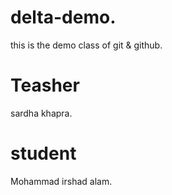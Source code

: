 # delta-demo.
this is the demo class of  git &amp; github.
# Teasher
sardha khapra.
# student 
Mohammad irshad alam.